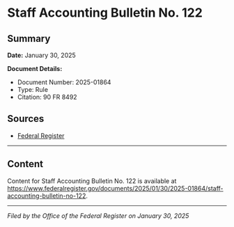 # Staff Accounting Bulletin No. 122

## Summary

**Date:** January 30, 2025

**Document Details:**
- Document Number: 2025-01864
- Type: Rule
- Citation: 90 FR 8492

## Sources
- [Federal Register](https://www.federalregister.gov/documents/2025/01/30/2025-01864/staff-accounting-bulletin-no-122)

---

## Content

Content for Staff Accounting Bulletin No. 122 is available at https://www.federalregister.gov/documents/2025/01/30/2025-01864/staff-accounting-bulletin-no-122.

---

*Filed by the Office of the Federal Register on January 30, 2025*
